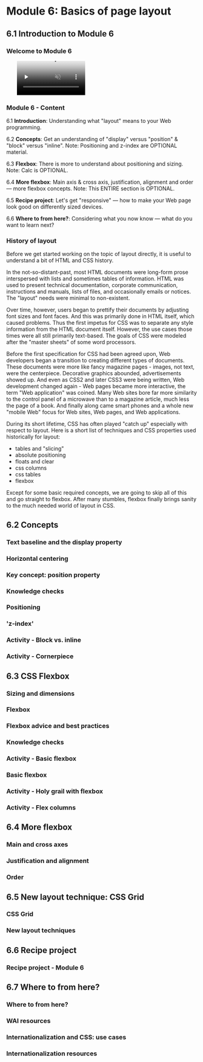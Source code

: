 # Module 6: Basics of page layout


## 6.1 Introduction to Module 6


### Welcome to Module 6

<video src="https://edx-video.net/W3CHTM502016-V014900_DTH.mp4" preload="none" loop="loop" controls="controls" style="margin-left: 2em;" muted="" poster="http://www.multipelife.com/wp-content/uploads/2016/08/video-converter-software.png" width=180>
  <track src="https://courses.edx.org/courses/course-v1:W3Cx+HTML5.0x+1T2019/xblock/block-v1:W3Cx+HTML5.0x+1T2019+type@video+block@458b8e52b262434bb94d0dd1823a0972/handler/transcript/download" kind="captions" srclang="en" label="English" default>
  Your browser does not support the HTML5 video element.
</video><br/>


### Module 6 - Content

6.1 __Introduction__: Understanding what "layout" means to your Web programming.

6.2 __Concepts__: Get an understanding of "display" versus "position" & "block" versus "inline". 
Note: Positioning and z-index are OPTIONAL material.

6.3 __Flexbox__: There is more to understand about positioning and sizing.
Note: Calc is OPTIONAL.

6.4 __More flexbox__: Main axis & cross axis, justification, alignment and order — more flexbox concepts.
Note: This ENTIRE section is OPTIONAL.

6.5 __Recipe project__: Let's get "responsive" — how to make your Web page look good on differently sized devices.

6.6 __Where to from here?__: Considering what you now know — what do you want to learn next?


### History of layout

Before we get started working on the topic of layout directly, it is useful to understand a bit of HTML and CSS history.  

In the not-so-distant-past, most HTML documents were long-form prose interspersed with lists and sometimes tables of information. HTML was used to present technical documentation, corporate communication, instructions and manuals, lists of files, and occasionally emails or notices. The "layout" needs were minimal to non-existent.

Over time, however, users began to prettify their documents by adjusting font sizes and font faces. And this was primarily done in HTML itself, which caused problems. Thus the first impetus for CSS was to separate any style information from the HTML document itself. However, the use cases those times were all still primarily text-based.  The goals of CSS were modeled after the "master sheets" of some word processors. 

Before the first specification for CSS had been agreed upon, Web developers began a transition to creating different types of documents. These documents were more like fancy magazine pages - images, not text, were the centerpiece. Decorative graphics abounded, advertisements showed up. And even as CSS2 and later CSS3 were being written, Web development changed again - Web pages became more interactive, the term "Web application" was coined. Many Web sites bore far more similarity to the control panel of a microwave than to a magazine article, much less the page of a book.  And finally along came smart phones and a whole new "mobile Web" focus for Web sites, Web pages, and Web applications. 

During its short lifetime, CSS has often played "catch up" especially with respect to layout.  Here is a short list of techniques and CSS properties used historically for layout:

+ tables and "slicing"
+ absolute positioning
+ floats and clear
+ css columns
+ css tables
+ flexbox

Except for some basic required concepts, we are going to skip all of this and go straight to flexbox. After many stumbles, flexbox finally brings sanity to the much needed world of layout in CSS.




## 6.2 Concepts


### Text baseline and the display property




### Horizontal centering




### Key concept: position property




### Knowledge checks




### Positioning




### 'z-index'




### Activity - Block vs. inline




### Activity - Cornerpiece




## 6.3 CSS Flexbox


### Sizing and dimensions




### Flexbox




### Flexbox advice and best practices




### Knowledge checks 




### Activity - Basic flexbox




### Basic flexbox




### Activity - Holy grail with flexbox




### Activity - Flex columns




## 6.4 More flexbox


### Main and cross axes




### Justification and alignment




### Order




## 6.5 New layout technique: CSS Grid


### CSS Grid




### New layout techniques




## 6.6 Recipe project


### Recipe project - Module 6




## 6.7 Where to from here?


### Where to from here?




### WAI resources




### Internationalization and CSS: use cases




### Internationalization resources





